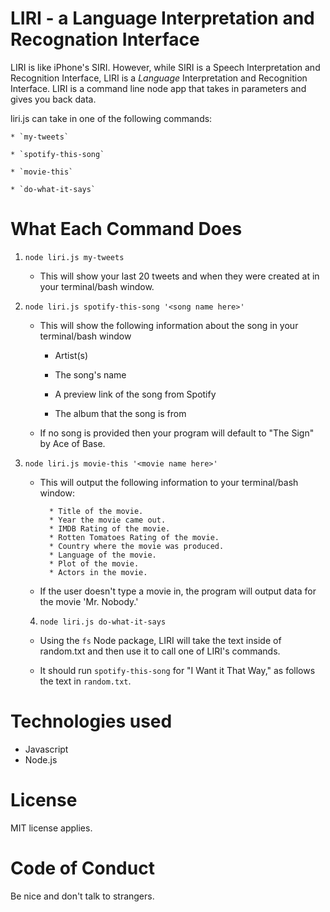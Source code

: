 # LIRI - a Language Interpretation and Recognation Interface
LIRI is like iPhone's SIRI. However, while SIRI is a Speech Interpretation and Recognition Interface, LIRI is a _Language_ Interpretation and Recognition Interface. LIRI is a command line node app that takes in parameters and gives you back data.

liri.js can take in one of the following commands:

    * `my-tweets`

    * `spotify-this-song`

    * `movie-this`

    * `do-what-it-says`

# What Each Command Does

1. `node liri.js my-tweets`

   * This will show your last 20 tweets and when they were created at in your terminal/bash window.

2. `node liri.js spotify-this-song '<song name here>'`

   * This will show the following information about the song in your terminal/bash window
     
     * Artist(s)
     
     * The song's name
     
     * A preview link of the song from Spotify
     
     * The album that the song is from

   * If no song is provided then your program will default to "The Sign" by Ace of Base.

3. `node liri.js movie-this '<movie name here>'`

   * This will output the following information to your terminal/bash window:

     ```
       * Title of the movie.
       * Year the movie came out.
       * IMDB Rating of the movie.
       * Rotten Tomatoes Rating of the movie.
       * Country where the movie was produced.
       * Language of the movie.
       * Plot of the movie.
       * Actors in the movie.
     ```

   * If the user doesn't type a movie in, the program will output data for the movie 'Mr. Nobody.'

   4. `node liri.js do-what-it-says`
   
   * Using the `fs` Node package, LIRI will take the text inside of random.txt and then use it to call one of LIRI's commands.
     
   * It should run `spotify-this-song` for "I Want it That Way," as follows the text in `random.txt`.

# Technologies used
* Javascript
* Node.js

# License
MIT license applies.

# Code of Conduct
Be nice and don't talk to strangers.
